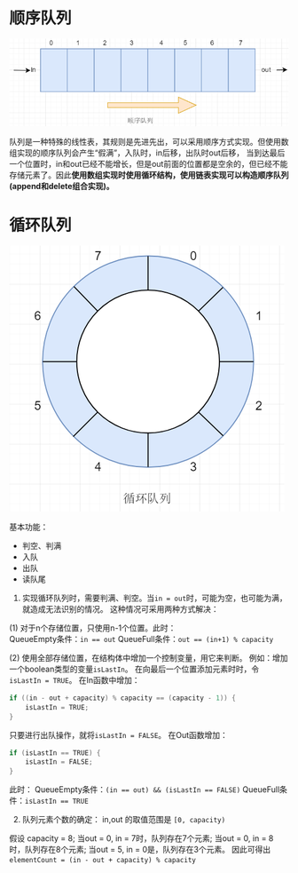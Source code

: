 # 顺序队列

![](./pic/20180220234959.png)

队列是一种特殊的线性表，其规则是先进先出，可以采用顺序方式实现。但使用数组实现的顺序队列会产生“假满”，入队时，in后移，出队时out后移，
当到达最后一个位置时，in和out已经不能增长，但是out前面的位置都是空余的，但已经不能存储元素了。因此**使用数组实现时使用循环结构，使用链表实现可以构造顺序队列(append和delete组合实现)。**

# 循环队列

![](./pic/20180220235609.png)

基本功能：
*	判空、判满
*	入队
*	出队
*	读队尾

1. 实现循环队列时，需要判满、判空。当`in = out`时，可能为空，也可能为满，就造成无法识别的情况。
这种情况可采用两种方式解决：

(1) 对于n个存储位置，只使用n-1个位置。此时： 	
QueueEmpty条件：`in == out`
QueueFull条件：`out == (in+1) % capacity`

(2) 使用全部存储位置，在结构体中增加一个控制变量，用它来判断。
例如：增加一个boolean类型的变量`isLastIn`。
在向最后一个位置添加元素时时，令`isLastIn = TRUE`。
在In函数中增加： 

```c
if ((in - out + capacity) % capacity == (capacity - 1)) {
	isLastIn = TRUE;
}
```

只要进行出队操作，就将`isLastIn = FALSE`。
在Out函数增加：
	
```c
if (isLastIn == TRUE) {
	isLastIn = FALSE;
} 
```	
此时：
QueueEmpty条件：`(in == out) && (isLastIn == FALSE)`
QueueFull条件：`isLastIn == TRUE` 

2. 队列元素个数的确定：
in,out 的取值范围是 `[0, capacity)`

假设 capacity = 8;
当out = 0, in = 7时，队列存在7个元素;
当out = 0, in = 8时，队列存在8个元素;
当out = 5, in = 0是，队列存在3个元素。 
因此可得出 `elementCount = (in - out + capacity) % capacity`
